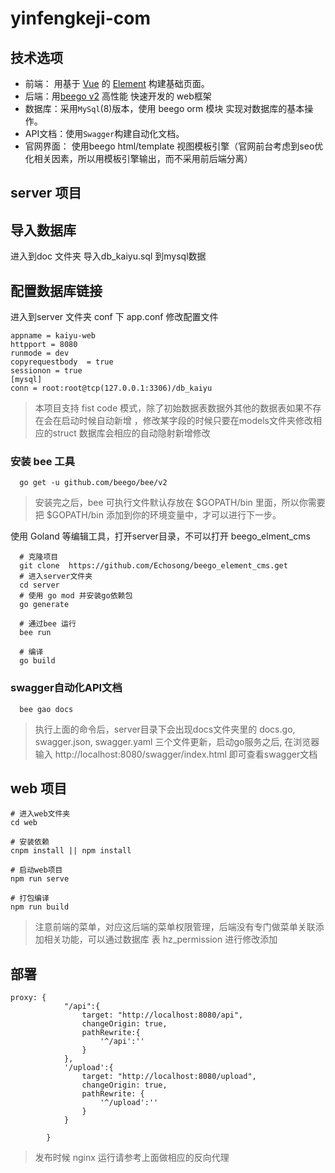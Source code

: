 

# yinfengkeji-com

## 技术选项
- 前端： 用基于 [Vue](https://vuejs.org) 的 [Element](https://github.com/ElemeFE/element) 构建基础页面。
- 后端：用[beego v2](https://github.com/beego/beego) 高性能 快速开发的 web框架
- 数据库：采用`MySql`(8)版本，使用 beego orm 模块 实现对数据库的基本操作。
- API文档：使用`Swagger`构建自动化文档。
- 官网界面： 使用beego html/template 视图模板引擎（官网前台考虑到seo优化相关因素，所以用模板引擎输出，而不采用前后端分离）

## server 项目

## 导入数据库

进入到doc 文件夹  导入db_kaiyu.sql 到mysql数据

## 配置数据库链接

进入到server 文件夹 conf 下 app.conf 修改配置文件

```
appname = kaiyu-web
httpport = 8080
runmode = dev
copyrequestbody  = true
sessionon = true
[mysql]
conn = root:root@tcp(127.0.0.1:3306)/db_kaiyu
```
> 本项目支持 fist code 模式，除了初始数据表数据外其他的数据表如果不存在会在启动时候自动新增 ，修改某字段的时候只要在models文件夹修改相应的struct
数据库会相应的自动隐射新增修改


### 安装 bee 工具
```
  go get -u github.com/beego/bee/v2
```
> 安装完之后，bee 可执行文件默认存放在 $GOPATH/bin 里面，所以你需要把 $GOPATH/bin 添加到你的环境变量中，才可以进行下一步。

使用 Goland 等编辑工具，打开server目录，不可以打开 beego_elment_cms

```
  # 克隆项目
  git clone  https://github.com/Echosong/beego_element_cms.get
  # 进入server文件夹
  cd server
  # 使用 go mod 并安装go依赖包
  go generate
  
  # 通过bee 运行
  bee run 
  
  # 编译
  go build
```


### swagger自动化API文档
```
  bee gao docs
```
> 执行上面的命令后，server目录下会出现docs文件夹里的 docs.go, swagger.json, swagger.yaml 三个文件更新，启动go服务之后, 在浏览器输入 http://localhost:8080/swagger/index.html 即可查看swagger文档

## web  项目
```
# 进入web文件夹
cd web

# 安装依赖
cnpm install || npm install

# 启动web项目
npm run serve

# 打包编译
npm run build

```

> 注意前端的菜单，对应这后端的菜单权限管理，后端没有专门做菜单关联添加相关功能，可以通过数据库 表 hz_permission 进行修改添加

## 部署

```
proxy: {
			"/api":{
				target: "http://localhost:8080/api",
				changeOrigin: true,
				pathRewrite:{
					'^/api':''
				}
			},
			'/upload':{
				target: "http://localhost:8080/upload",
				changeOrigin: true,
				pathRewrite: {
					'^/upload':''
				}
			}
			
		}
```
> 发布时候 nginx 运行请参考上面做相应的反向代理






